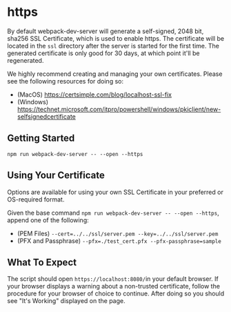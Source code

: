 # https

By default webpack-dev-server will generate a self-signed, 2048 bit, sha256 SSL
Certificate, which is used to enable https. The certificate will be located in the
`ssl` directory after the server is started for the first time. The generated
certificate is only good for 30 days, at which point it'll be regenerated.

We highly recommend creating and managing your own certificates. Please see the
following resources for doing so:

* (MacOS) https://certsimple.com/blog/localhost-ssl-fix
* (Windows) https://technet.microsoft.com/itpro/powershell/windows/pkiclient/new-selfsignedcertificate

## Getting Started

```shell
npm run webpack-dev-server -- --open --https
```

## Using Your Certificate

Options are available for using your own SSL Certificate in your preferred or
OS-required format.

Given the base command `npm run webpack-dev-server -- --open --https`, append
one of the following:

* (PEM Files)  `--cert=../../ssl/server.pem --key=../../ssl/server.pem`
* (PFX and Passphrase) `--pfx=./test_cert.pfx --pfx-passphrase=sample`

## What To Expect

The script should open `https://localhost:8080/`in your default browser. If your
browser displays a warning about a non-trusted certificate, follow the procedure
for your browser of choice to continue. After doing so you should see "It's Working"
displayed on the page.
